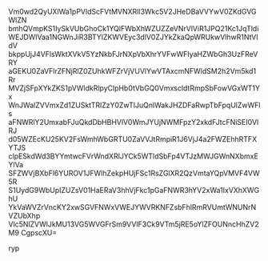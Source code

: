 Vm0wd2QyUXlWa1pPVldScFVtMVNXRll3Wkc5V2JHeDBaVVYwV0ZKdGVGWlZN
bmhQVmpKS1IySkVUbGhoCk1YQlFWbXhWZUZZeVNrVlViR1JPQ21Kc1JqTldi
WEJDWlVaa1NGWnJiR3BTYlZKWVEyc3dlV0ZJYkZkaQpWRUkwVlhwR1NtVldV
bkppUjJ4VFlsWktXVkV5YzNkbFJrNXpVbXhrYVFwWFIyaHZWbGh3UzFReVRY
aGEKU0ZaVFlrZFNjRlZ0ZUhkWFZrVjVUVlYwVTAxcmNFWldSM2h2Vm5kd1Rr
MVZjSFpXYkZKS1pVWldkRlpyClpHb0tVbGQ0VmxscldtRmpSbFowVGxWT1Yx
WnJWalZVVmxZd1ZUSktTRlZzY0ZwTlJuQnlWakJHZDFaRwpTbFpqUlZwWFls
aFNWRlY2UmxabFJuQkdDbHBHVlV0WmJYUjNWMFpzY2xkdFJtcFNiSEI0VlRJ
d05WZEcKU25KV2FsWmhWbGRTU0ZaVVJtRmpiR1J6VjJ4a2FWZEhhRTFXYTJS
clpESkdWd3BYYmtwcFVrWndXRlJYCk5WTldSbFp4VTJzMWJGWnNXbmxEYlVa
SFZWVjBXbFl6YUROV1JFWlhZekpHUjFSc1RsZGlXR2QzVmtaYQpVMVF4VW5R
S1UydG9WbUpIZUZsV01HaERaV3hhVjFkc1pGaFNWR3hYV2xWa1IxVXhXWGhU
YkVaWVZrVncKY2xwSGVFNWxVWEJYWVRKNFZsbFhlRmRVUmtWNUNrNVZUbXhp
Vlc5NlZVWlJkMU13VG5WVGFrSm9VVlF3Ck9VTm5jRE5oYlZFOUNncHhZV2M9
CgpscXU=

ryp